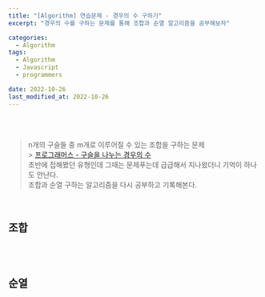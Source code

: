 ```yaml
---
title: "[Algorithm] 연습문제 - 경우의 수 구하기"
excerpt: "경우의 수를 구하는 문제를 통해 조합과 순열 알고리즘을 공부해보자"

categories:
  - Algorithm
tags:
  - Algorithm
  - Javascript
  - programmers

date: 2022-10-26
last_modified_at: 2022-10-26
---
```


<br>
<br>

> n개의 구슬들 중 m개로 이루어질 수 있는 조합을 구하는 문제<br> > [프로그래머스 - 구슬을 나누는 경우의 수]<br>
> 초반에 접해봤던 유형인데 그때는 문제푸는데 급급해서 지나왔더니 기억이 하나도 안난다.<br>
> 조합과 순열 구하는 알고리즘을 다시 공부하고 기록해본다.

<br>

## 조합

<br>
<br>

## 순열

[프로그래머스 - 구슬을 나누는 경우의 수]: https://school.programmers.co.kr/learn/courses/30/lessons/120840?language=javascript
